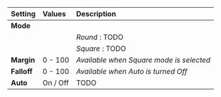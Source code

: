 | Setting     | Values   | Description                              |
| :---------- | :------- | :--------------------------------------- |
| **Mode**    |          |
|             |          | *Round* : TODO                           |
|             |          | *Square*  : TODO                         |
| **Margin**  | 0 - 100  | *Available when Square mode is selected* |
| **Falloff** | 0 - 100  | *Available when Auto is turned Off*      |
| **Auto**    | On / Off | TODO                                     |





<!--examples-->
